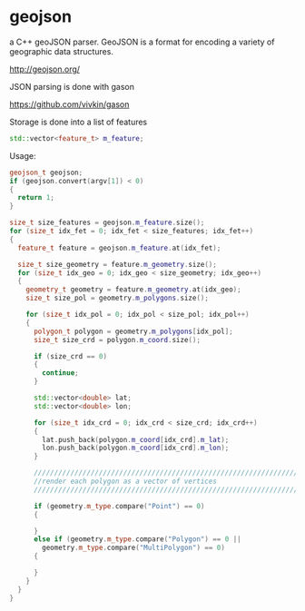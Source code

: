 # geojson
a C++ geoJSON parser. GeoJSON is a format for encoding a variety of geographic data structures.

http://geojson.org/

JSON parsing is done with gason

https://github.com/vivkin/gason

Storage is done into a list of features

```c++
std::vector<feature_t> m_feature;
```

Usage:


```c++
geojson_t geojson;
if (geojson.convert(argv[1]) < 0)
{
  return 1;
}

size_t size_features = geojson.m_feature.size();
for (size_t idx_fet = 0; idx_fet < size_features; idx_fet++)
{
  feature_t feature = geojson.m_feature.at(idx_fet);

  size_t size_geometry = feature.m_geometry.size();
  for (size_t idx_geo = 0; idx_geo < size_geometry; idx_geo++)
  {
    geometry_t geometry = feature.m_geometry.at(idx_geo);
    size_t size_pol = geometry.m_polygons.size();

    for (size_t idx_pol = 0; idx_pol < size_pol; idx_pol++)
    {
      polygon_t polygon = geometry.m_polygons[idx_pol];
      size_t size_crd = polygon.m_coord.size();

      if (size_crd == 0)
      {
        continue;
      }

      std::vector<double> lat;
      std::vector<double> lon;

      for (size_t idx_crd = 0; idx_crd < size_crd; idx_crd++)
      {
        lat.push_back(polygon.m_coord[idx_crd].m_lat);
        lon.push_back(polygon.m_coord[idx_crd].m_lon);
      }

      ///////////////////////////////////////////////////////////////////////////////////////
      //render each polygon as a vector of vertices 
      ///////////////////////////////////////////////////////////////////////////////////////

      if (geometry.m_type.compare("Point") == 0)
      {

      }
      else if (geometry.m_type.compare("Polygon") == 0 ||
        geometry.m_type.compare("MultiPolygon") == 0)
      {

      }
    }
  }
}
```